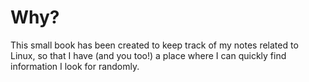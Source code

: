 # Why?

This small book has been created to keep track of my notes related to Linux, so that I have (and you too!)
a place where I can quickly find information I look for randomly.